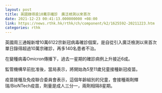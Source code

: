 ```yaml
---
layout: post
title: 英國錄得逾10萬宗確診　廣泛檢測以來首次
date: 2021-12-23 00:41:13.000000000 +08:00
link: https://news.rthk.hk/rthk/ch/component/k2/1625592-20211223.htm
categories: rthk
---
```


英國周三通報新增10萬6122宗新冠病毒確診個案，是自從引入廣泛檢測以來首次單日錄得超過10萬宗確診，再多140名患者不治。

在變種病毒Omicron傳播下，過去一星期的確診病例上升接近6成。

監管機構早前批准後，當局表示，將開始為5至11歲兒童接種新冠疫苗。

疫苗接種及免疫聯合委員會表示，這個年齡組別的兒童，會接種兩劑輝瑞/BioNTech疫苗，劑量是成人三分一，兩劑相隔8星期。
